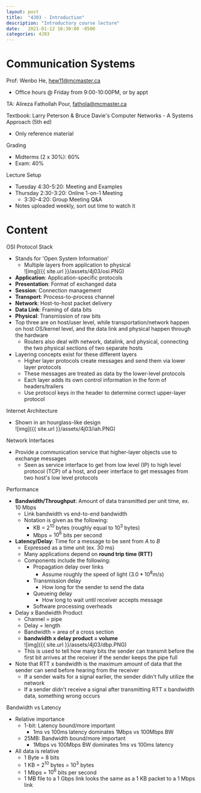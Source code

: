 ```yaml
---
layout: post
title:  "4J03 - Introduction"
description: "Introductory course lecture"
date:   2021-01-12 16:30:00 -0500
categories: 4J03
---
```


Communication Systems
===

Prof: Wenbo He, hew11@mcmaster.ca
- Office hours @ Friday from 9:00-10:00PM, or by appt

TA: Alireza Fathollah Pour, fathola@mcmaster.ca

Textbook: Larry Peterson & Bruce Davie's Computer Networks - A Systems Approach (5th ed)
- Only reference material

Grading
- Midterms (2 x 30%): 60%
- Exam: 40%

Lecture Setup
- Tuesday 4:30-5:20: Meeting and Examples
- Thursday 2:30-3:20: Online 1-on-1 Meeting
    - 3:30-4:20: Group Meeting Q&A
- Notes uploaded weekly, sort out time to watch it

Content
===

OSI Protocol Stack
- Stands for 'Open System Information'
    - Multiple layers from application to physical  
    ![img]({{ site.url }}/assets/4j03/osi.PNG)
- **Application**: Application-specific protocols
- **Presentation**: Format of exchanged data
- **Session**: Connection management
- **Transport**: Process-to-process channel
- **Network**: Host-to-host packet delivery
- **Data Link**: Framing of data bits
- **Physical**: Transmission of raw bits
- Top three are on host/user level, while transportation/network happen on host OS/kernel level, and the data link and physical happen through the hardware
    - Routers also deal with network, datalink, and physical, connecting the two physical sections of two separate hosts
- Layering concepts exist for these different layers
    - Higher layer protocols create messages and send them via lower layer protocols
    - These messages are treated as data by the lower-level protocols
    - Each layer adds its own control information in the form of headers/trailers
    - Use protocol keys in the header to determine correct upper-layer protocol

Internet Architecture
- Shown in an hourglass-like design  
    ![img]({{ site.url }}/assets/4j03/iah.PNG)

Network Interfaces
- Provide a communication service that higher-layer objects use to exchange messages
    - Seen as service interface to get from low level (IP) to high level protocol (TCP) of a host, and peer interface to get messages from two host's low level protocols

Performance
- **Bandwidth/Throughput**: Amount of data transmitted per unit time, ex. 10 Mbps
    - Link bandwidth vs end-to-end bandwidth
    - Notation is given as the following:
        - KB = $2^{10}$ bytes (roughly equal to $10^3$ bytes)
        - Mbps = $10^6$ bits per second
- **Latency/Delay**: Time for a message to be sent from *A* to *B*
    - Expressed as a time unit (ex. 30 ms)
    - Many applications depend on **round trip time (RTT)**
    - Components include the following:
        - Propagation delay over links
            - Assume roughly the speed of light ($3.0 * 10^8 m/s$)
        - Transmission delay
            - How long for the sender to send the data
        - Queueing delay
            - How long to wait until receiver accepts message
        - Software processing overheads
- Delay x Bandwidth Product
    - Channel = pipe
    - Delay = length
    - Bandwidth = area of a cross section
    - **bandwidth x delay product = volume**  
    ![img]({{ site.url }}/assets/4j03/dbp.PNG)
    - This is used to tell how many bits the sender can transmit before the first bit arrives at the receiver if the sender keeps the pipe full
- Note that RTT x bandwidth is the maximum amount of data that the sender can send before hearing from the receiver
    - If a sender waits for a signal earlier, the sender didn't fully utilize the network
    - If a sender didn't receive a signal after transmitting RTT x bandwidth data, something wrong occurs

Bandwidth vs Latency
- Relative importance
    - 1-bit: Latency bound/more important
        - 1ms vs 100ms latency dominates 1Mbps vs 100Mbps BW
    - 25MB: Bandwidth bound/more important
        - 1Mbps vs 100Mbps BW dominates 1ms vs 100ms latency
- All data is relative
    - 1 Byte = 8 bits
    - 1 KB = $2^{10}$ bytes = $10^3$ bytes
    - 1 Mbps = $10^6$ bits per second
    - 1 MB file to a 1 Gbps link looks the same as a 1 KB packet to a 1 Mbps link
